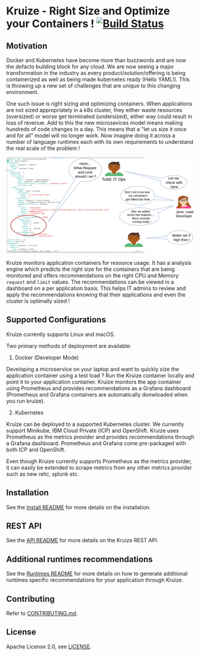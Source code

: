 
# Kruize - Right Size and Optimize your Containers ! [![Build Status](https://travis-ci.org/kruize/kruize.svg?branch=master)](https://travis-ci.org/kruize/kruize)


## Motivation

Docker and Kubernetes have become more than buzzwords and are now the defacto building block for any cloud. We are now seeing a major transformation in the industry as every product/solution/offering is being containerized as well as being made kubernetes ready (Hello YAML!). This is throwing up a new set of challenges that are unique to this changing environment.

One such issue is right sizing and optimizing containers. When applications are not sized appropriately in a k8s cluster, they either waste resources (oversized) or worse get terminated (undersized), either way could result in loss of revenue. Add to this the new microsevices model means making hundreds of code changes in a day. This means that a "let us size it once and for all" model will no longer work. Now imagine doing it across a number of language runtimes each with its own requirements to understand the real scale of the problem !

![DevOps Dilemma](/docs/devops-dilemma.png)

Kruize monitors application containers for resource usage. It has a analysis engine which predicts the right size for the containers that are being monitored and offers recommendations on the right CPU and Memory `request` and `limit` values. The recommendations can be viewed in a dashboard on a per application basis. This helps IT admins to review and apply the recommendations knowing that their applications and even the cluster is optimally sized !

## Supported Configurations

Kruize currently supports Linux and macOS.

Two primary methods of deployment are available:

1. Docker (Developer Mode)

Developing a microservice on your laptop and want to quickly size the application container using a test load ? Run the Kruize container locally and point it to your application container. Kruize monitors the app container using Prometheus and provides recommendations as a Grafana dashboard (Prometheus and Grafana containers are automatically donwloaded when you run kruize).

2. Kubernetes

Kruize can be deployed to a supported Kubernetes cluster. We currently support Minikube, IBM Cloud Private (ICP) and OpenShift. Kruize uses Prometheus as the metrics provider and provides recommendations through a Grafana dashboard. Prometheus and Grafana come pre-packaged with both ICP and OpenShift. 

Even though Kruize currently supports Prometheus as the metrics provider, it can easily be extended to scrape metrics from any other metrics provider such as new relic, splunk etc.


## Installation

See the [Install README](/docs/README.md) for more details on the installation.


## REST API

See the [API README](/docs/API.md) for more details on the Kruize REST API.

## Additional runtimes recommendations

See the [Runtimes README](/docs/Runtimes.md) for more details on how to generate additional runtimes specific recommendations for your application through Kruize.

## Contributing

Refer to [CONTRIBUTING.md](/CONTRIBUTING.md).

## License

Apache License 2.0, see [LICENSE](/LICENSE).
